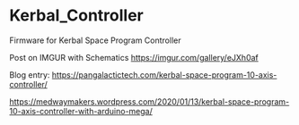 # Kerbal_Controller
 Firmware for Kerbal Space Program Controller

Post on IMGUR with Schematics
https://imgur.com/gallery/eJXh0af

Blog entry:
https://pangalactictech.com/kerbal-space-program-10-axis-controller/

https://medwaymakers.wordpress.com/2020/01/13/kerbal-space-program-10-axis-controller-with-arduino-mega/
